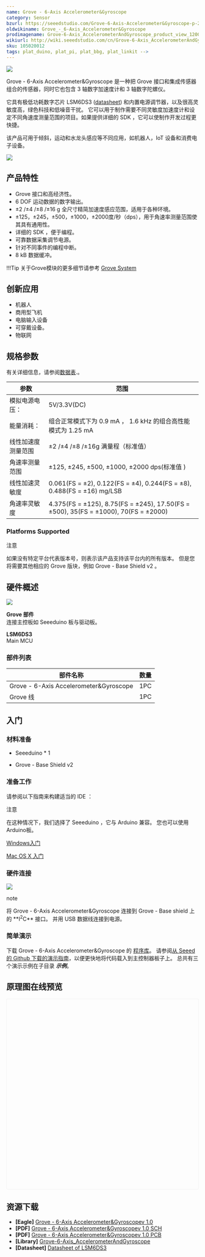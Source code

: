 ```yaml
---
name: Grove - 6-Axis Accelerometer&Gyroscope
category: Sensor
bzurl: https://seeedstudio.com/Grove-6-Axis-Accelerometer&Gyroscope-p-2606.html
oldwikiname: Grove_-_6-Axis_Accelerometer&Gyroscope
prodimagename: Grove-6-Axis_AccelerometerAndGyroscope_product_view_1200_s.jpg
wikiurl: http://wiki.seeedstudio.com/cn/Grove-6-Axis_AccelerometerAndGyroscope
sku: 105020012
tags: plat_duino, plat_pi, plat_bbg, plat_linkit -->
---
```


<!-- tags: io_3v3, io_5v, grove_i2c, grove_analog, grove_digital, grove_uart, plat_duino, plat_bbg, plat_pi, plat_wio, plat_linkit -->

![](https://raw.githubusercontent.com/SeeedDocument/Grove-6-Axis_AccelerometerAndGyroscope/master/img/Grove-6-Axis_AccelerometerAndGyroscope_product_view_1200_s.jpg)

Grove - 6-Axis Accelerometer&Gyroscope 是一种把 Grove 接口和集成传感器组合的传感器，同时它也包含 3 轴数字加速度计和 3 轴数字陀螺仪。


它具有极低功耗数字芯片 LSM6DS3 ([datasheet](https://raw.githubusercontent.com/SeeedDocument/Grove-6-Axis_AccelerometerAndGyroscope/master/res/LSM6DS3TR.pdf)) 和内置电源调节器，以及很高灵敏度高，绿色科技和低噪音干扰。 它可以用于制作需要不同灵敏度加速度计和设定不同角速度测量范围的项目。如果提供详细的 SDK ，它可以使制作开发过程更快捷。

该产品可用于倾斜，运动和水龙头感应等不同应用，如机器人，IoT 设备和消费电子设备。

[![](https://github.com/SeeedDocument/wiki_chinese/raw/master/docs/images/click_to_buy.PNG)](https://item.taobao.com/item.htm?spm=a1z10.3-c.w4002-11172317909.10.403b31cctuXbqP&id=531757615410)

产品特性
--------

- Grove 接口和高经济性。
- 6 DOF 运动数据的数字输出。
- ±2 /±4 /±8 /±16 g 全尺寸精简加速度感应范围，适用于各种环境。
- ±125，±245，±500，±1000，±2000度/秒（dps），用于角速率测量范围使其具有通用性。
- 详细的 SDK ，便于编程。
- 可靠数据采集调节电源。
- 针对不同事件的编程中断。
- 8 kB 数据缓冲。

!!!Tip
    关于Grove模块的更多细节请参考 [Grove System](http://wiki.seeedstudio.com/cn/Grove_System/)

创新应用
-----------------

-   机器人
-   商用型飞机
-   电脑输入设备
-   可穿戴设备。
-   物联网

规格参数
--------------


有关详细信息，请参阅[数据表](https://raw.githubusercontent.com/SeeedDocument/Grove-6-Axis_AccelerometerAndGyroscope/master/res/LSM6DS3TR.pdf).。

| 参数                            | 范围                                                                               |
|---------------------------------------|--------------------------------------------------------------------------------------|
| 模拟电源电压：                | 5V/3.3V(DC)                                                                          |
| 能量消耗：                    | 组合正常模式下为 0.9 mA ， 1.6 kHz 的组合高性能模式为 1.25 mA |
| 线性加速度测量范围 |  ±2 /±4 /±8 /±16g 满量程（标准值）                                           |
| 角速率测量范围        | ±125, ±245, ±500, ±1000, ±2000 dps(标准值 )                                    |
| 线性加速灵敏度       | 0.061(FS = ±2), 0.122(FS = ±4), 0.244(FS = ±8), 0.488(FS = ±16) mg/LSB               |
| 角速率灵敏度              | 4.375(FS = ±125), 8.75(FS = ±245), 17.50(FS = ±500), 35(FS = ±1000), 70(FS = ±2000)  |

### Platforms Supported

<div class="admonition note">
<p class="admonition-title">注意</p>
如果没有特定平台代表版本号，则表示该产品支持该平台内的所有版本。 但是您将需要其他相应的 Grove 版块，例如 Grove - Base Shield v2 。
</div>

硬件概述
-----------------

![](https://raw.githubusercontent.com/SeeedDocument/Grove-6-Axis_AccelerometerAndGyroscope/master/img/Grove-6-Axis_AccelerometerAndGyroscope_components_view_1200_s.jpg)

**Grove 部件**   
连接主控板如 Seeeduino 板与驱动板。

**LSM6DS3**   
Main MCU

### **部件列表**

| 部件名称                            | 数量 |
|----------------------------------------|----------|
| Grove - 6-Axis Accelerometer&Gyroscope | 1PC      |
| Grove 线                             | 1PC      |

入门
-----------

### **材料准备**

-   Seeeduino * 1

-   Grove - Base Shield v2

### **准备工作**

请参阅以下指南来构建适当的 IDE ：

<div class="admonition note">
<p class="admonition-title">注意</p>
在这种情况下，我们选择了 Seeeduino ，它与 Arduino 兼容。 您也可以使用 Arduino板。
</div>

[Windows入门](/Seeeduino_v4.2#Getting_Started_on_Windows)

[ Mac OS X 入门](/Seeeduino_v4.2#Getting_Started_on_Mac_OS_X)

### **硬件连接**

![](https://raw.githubusercontent.com/SeeedDocument/Grove-6-Axis_AccelerometerAndGyroscope/master/img/Grove-6-Axis_AccelerometerAndGyroscope_demo_connection_1200_s.jpg)

<div class="admonition note">
<p class="admonition-title">note</p>
将 Grove - 6-Axis Accelerometer&Gyroscope 连接到 Grove - Base shield 上的 **I<sup>2</sup>C** 接口。 并用 USB 数据线连接到电源。
</div>

### **简单演示**

下载 Grove - 6-Axis Accelerometer&Gyroscope 的 [程序库](https://github.com/Seeed-Studio/Accelerometer_And_Gyroscope_LSM6DS3)。 请参阅[从 Seeed 的 Github 下载的演示指南](/Guide_to_use_demos_downloaded_from_Seeed's_Github)，以便更快地将代码载入到主控制器板子上。 总共有三个演示示例在子目录 ***示例***。


## 原理图在线预览


<div class="altium-ecad-viewer" data-project-src="https://github.com/SeeedDocument/Grove-6-Axis_AccelerometerAndGyroscope/raw/master/res/Grove%20-%206-Axis%20AccelerometerGyroscopev1.0.zip" style="border-radius: 0px 0px 4px 4px; height: 500px; border-style: solid; border-width: 1px; border-color: rgb(241, 241, 241); overflow: hidden; max-width: 1280px; max-height: 700px; box-sizing: border-box;" />
</div>


资源下载
---------

- **[Eagle]** [Grove - 6-Axis Accelerometer&Gyroscopev 1.0](https://github.com/SeeedDocument/Grove-6-Axis_AccelerometerAndGyroscope/raw/master/res/Grove%20-%206-Axis%20AccelerometerGyroscopev1.0.zip)
- **[PDF]** [Grove - 6-Axis Accelerometer&Gyroscopev 1.0 SCH](https://github.com/SeeedDocument/Grove-6-Axis_AccelerometerAndGyroscope/raw/master/res/Grove%20-%206-Axis%20Accelerometer%26Gyroscope%20v1.0-SCH.zip)
- **[PDF]** [Grove - 6-Axis Accelerometer&Gyroscopev 1.0 PCB](https://github.com/SeeedDocument/Grove-6-Axis_AccelerometerAndGyroscope/raw/master/res/Grove%20-%206-Axis%20Accelerometer%26Gyroscope%20v1.0_PCB.pdf)
-  **[Library]** [Grove-6-Axis_AccelerometerAndGyroscope](https://github.com/Seeed-Studio/Accelerometer_And_Gyroscope_LSM6DS3)
-  **[Datasheet]** [Datasheet of LSM6DS3](https://raw.githubusercontent.com/SeeedDocument/Grove-6-Axis_AccelerometerAndGyroscope/master/res/LSM6DS3TR.pdf)


<!-- This Markdown file was created from http://www.seeedstudio.com/wiki/Grove_-_6-Axis_Accelerometer&Gyroscope -->
